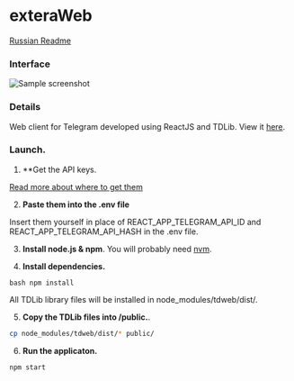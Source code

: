 # exteraWeb

 [Russian Readme](./README_ru.md)
### Interface
![Sample screenshot](https://x0.at/RegY.png)

### Details

Web client for Telegram developed using ReactJS and TDLib. View it [here](https://exterasquad.github.io/web).

### Launch.
1. **Get the API keys.

[Read more about where to get them](https://github.com/telegramdesktop/tdesktop/blob/dev/docs/api_credentials.md)

2. **Paste them into the .env file**

Insert them yourself in place of REACT_APP_TELEGRAM_API_ID and REACT_APP_TELEGRAM_API_HASH in the .env file.

3. **Install node.js & npm**.
You will probably need [nvm](https://github.com/nvm-sh/nvm).

4. **Install dependencies.**

``bash
npm install
``


All TDLib library files will be installed in node_modules/tdweb/dist/. 

5. **Copy the TDLib files into /public.**.

```bash
cp node_modules/tdweb/dist/* public/
```


6. **Run the applicaton.**

```bash
npm start
```
